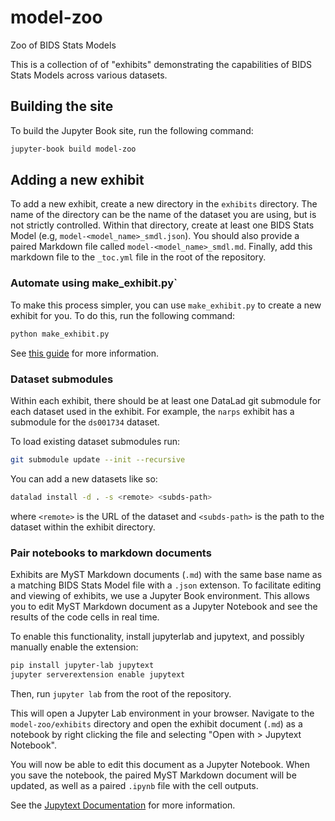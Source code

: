 # model-zoo
Zoo of BIDS Stats Models

This is a collection of of "exhibits" demonstrating the capabilities of BIDS Stats Models across various datasets.


## Building the site

To build the Jupyter Book site, run the following command:

```bash
jupyter-book build model-zoo
```


## Adding a new exhibit
To add a new exhibit, create a new directory in the `exhibits` directory. The name of the directory can be the name of the dataset you are using, but is not strictly controlled. Within that directory, create at least one BIDS Stats Model (e.g, `model-<model_name>_smdl.json`). You should also provide a paired Markdown file called `model-<model_name>_smdl.md`. Finally, add this markdown file to the `_toc.yml` file in the root of the repository. 

### Automate using make_exhibit.py`

To make this process simpler, you can use `make_exhibit.py` to create a new exhibit for you. To do this, run the following command:

```bash
python make_exhibit.py
```

See [this guide](exhibits/_template/README.md) for more information.

### Dataset submodules
Within each exhibit, there should be at least one DataLad git submodule for each dataset used in the exhibit. For example, the `narps` exhibit has a submodule for the `ds001734` dataset. 

To load existing dataset submodules run: 
```bash
git submodule update --init --recursive
```

You can add a new datasets like so:

```bash
datalad install -d . -s <remote> <subds-path>
``` 

where `<remote>` is the URL of the dataset and `<subds-path>` is the path to the dataset within the exhibit directory.


### Pair notebooks to markdown documents
Exhibits are MyST Markdown documents (`.md`) with the same base name as a matching BIDS Stats Model file with a `.json` extenson. 
To facilitate editing and viewing of exhibits, we use a Jupyter Book environment. This allows you to edit MyST Markdown document as a Jupyter Notebook and see the results of the code cells in real time.

To enable this functionality, install jupyterlab and jupytext, and possibly manually enable the extension:

```bash
pip install jupyter-lab jupytext
jupyter serverextension enable jupytext
```

Then, run `jupyter lab` from the root of the repository.

This will open a Jupyter Lab environment in your browser. Navigate to the `model-zoo/exhibits` directory and open the exhibit document (`.md`) as a notebook by right clicking the file and selecting "Open with > Jupytext Notebook".

You will now be able to edit this document as a Jupyter Notebook. When you save the notebook, the paired MyST Markdown document will be updated, as well as a paired `.ipynb` file with the cell outputs. 

See the [Jupytext Documentation](https://jupytext.readthedocs.io/en/latest/paired-notebooks.html) for more information.
